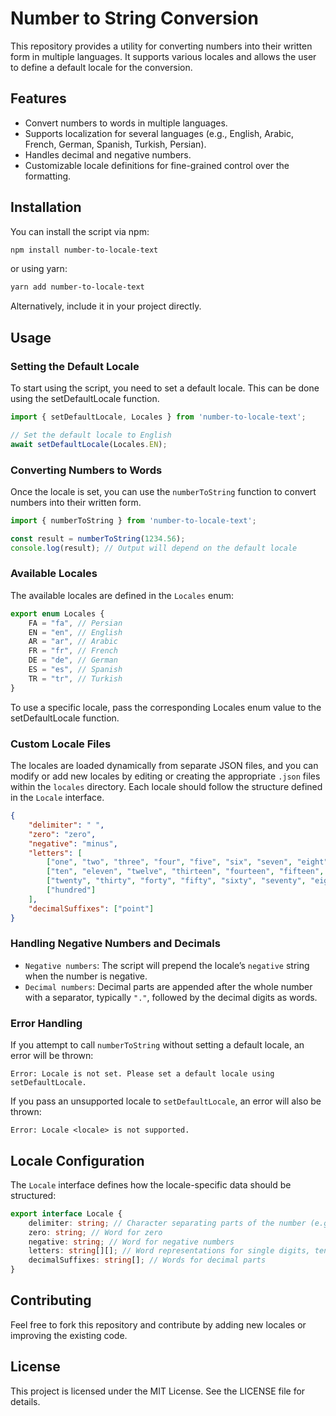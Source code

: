
# Number to String Conversion

This repository provides a utility for converting numbers into their written form in multiple languages. It supports various locales and allows the user to define a default locale for the conversion.

## Features
- Convert numbers to words in multiple languages.
- Supports localization for several languages (e.g., English, Arabic, French, German, Spanish, Turkish, Persian).
- Handles decimal and negative numbers.
- Customizable locale definitions for fine-grained control over the formatting.

## Installation

You can install the script via npm:

```bash
npm install number-to-locale-text
```

or using yarn:

```bash
yarn add number-to-locale-text
```
Alternatively, include it in your project directly.

## Usage
### Setting the Default Locale
To start using the script, you need to set a default locale. This can be done using the setDefaultLocale function.

```typescript
import { setDefaultLocale, Locales } from 'number-to-locale-text';

// Set the default locale to English
await setDefaultLocale(Locales.EN);

```
### Converting Numbers to Words
Once the locale is set, you can use the `numberToString` function to convert numbers into their written form.

```typescript
import { numberToString } from 'number-to-locale-text';

const result = numberToString(1234.56);
console.log(result); // Output will depend on the default locale

```
### Available Locales
The available locales are defined in the `Locales` enum:
```typescript
export enum Locales {
    FA = "fa", // Persian
    EN = "en", // English
    AR = "ar", // Arabic
    FR = "fr", // French
    DE = "de", // German
    ES = "es", // Spanish
    TR = "tr", // Turkish
}
```
To use a specific locale, pass the corresponding Locales enum value to the setDefaultLocale function.

### Custom Locale Files
The locales are loaded dynamically from separate JSON files, and you can modify or add new locales by editing or creating the appropriate `.json` files within the `locales` directory. Each locale should follow the structure defined in the `Locale` interface.
```json
{
    "delimiter": " ",
    "zero": "zero",
    "negative": "minus",
    "letters": [
        ["one", "two", "three", "four", "five", "six", "seven", "eight", "nine"],
        ["ten", "eleven", "twelve", "thirteen", "fourteen", "fifteen", "sixteen", "seventeen", "eighteen", "nineteen"],
        ["twenty", "thirty", "forty", "fifty", "sixty", "seventy", "eighty", "ninety"],
        ["hundred"]
    ],
    "decimalSuffixes": ["point"]
}
```
### Handling Negative Numbers and Decimals
- `Negative numbers`: The script will prepend the locale’s `negative` string when the number is negative.
- `Decimal numbers`: Decimal parts are appended after the whole number with a separator, typically `"."`, followed by the decimal digits as words.

### Error Handling
If you attempt to call `numberToString` without setting a default locale, an error will be thrown:
```text
Error: Locale is not set. Please set a default locale using setDefaultLocale.
```
If you pass an unsupported locale to `setDefaultLocale`, an error will also be thrown:
```text
Error: Locale <locale> is not supported.
```

## Locale Configuration
The `Locale` interface defines how the locale-specific data should be structured:
```typescript
export interface Locale {
    delimiter: string; // Character separating parts of the number (e.g., " " for space)
    zero: string; // Word for zero
    negative: string; // Word for negative numbers
    letters: string[][]; // Word representations for single digits, tens, hundreds, etc.
    decimalSuffixes: string[]; // Words for decimal parts
}

```
## Contributing
Feel free to fork this repository and contribute by adding new locales or improving the existing code.

## License

This project is licensed under the MIT License. See the LICENSE file for details.